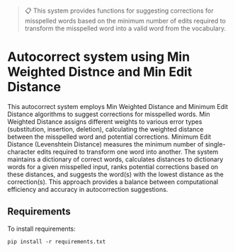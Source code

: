 >📋 This system provides functions for suggesting corrections for misspelled words based on the minimum number of edits required to transform the misspelled word into a valid word from the vocabulary.

# Autocorrect system using Min Weighted Distnce and Min Edit Distance

This autocorrect system employs Min Weighted Distance and Minimum Edit Distance algorithms to suggest corrections for misspelled words. Min Weighted Distance assigns different weights to various error types (substitution, insertion, deletion), calculating the weighted distance between the misspelled word and potential corrections. Minimum Edit Distance (Levenshtein Distance) measures the minimum number of single-character edits required to transform one word into another. The system maintains a dictionary of correct words, calculates distances to dictionary words for a given misspelled input, ranks potential corrections based on these distances, and suggests the word(s) with the lowest distance as the correction(s). This approach provides a balance between computational efficiency and accuracy in autocorrection suggestions.

## Requirements

To install requirements:

```setup
pip install -r requirements.txt
```

